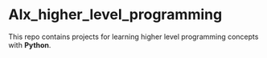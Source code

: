 # Alx_higher_level_programming

This repo contains projects for learning higher level programming concepts with __Python__.
